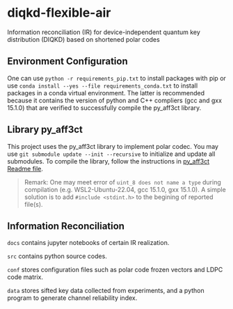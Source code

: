 # diqkd-flexible-air

Information reconciliation (IR) for device-independent quantum key distribution (DIQKD) based on shortened polar codes

## Environment Configuration

One can use `python -r requirements_pip.txt` to install packages with pip or use `conda install --yes --file requirements_conda.txt` to install packages in a conda virtual environment. The latter is recommended because it contains the version of python and C++ compliers (gcc and gxx 15.1.0) that are verified to successfully compile the py_aff3ct library.

## Library py_aff3ct

This project uses the py_aff3ct library to implement polar codec. You may use `git submodule update --init --recursive` to initialize and update all submodules. To compile the library, follow the instructions in [py_aff3ct Readme file](https://github.com/Shen-Cao/py_aff3ct/blob/master/README.md).

> Remark: One may meet error of `uint_8 does not name a type` during compilation (e.g. WSL2-Ubuntu-22.04, gcc 15.1.0, gxx 15.1.0). A simple solution is to add `#include <stdint.h>` to the begining of reported file(s).

## Information Reconciliation

`docs` contains jupyter notebooks of certain IR realization.

`src` contains python source codes.

`conf` stores configuration files such as polar code frozen vectors and LDPC code matrix.

`data` stores sifted key data collected from experiments, and a python program to generate channel reliability index.
